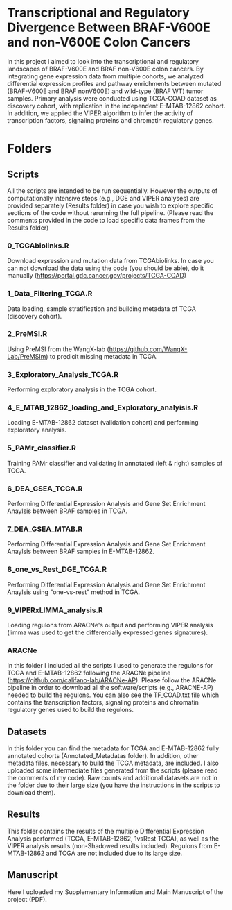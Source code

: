 # Transcriptional and Regulatory Divergence Between BRAF-V600E and non-V600E Colon Cancers
In this project I aimed to look into the transcriptional and regulatory landscapes of BRAF-V600E and BRAF non-V600E colon cancers. By integrating gene expression data from multiple cohorts, we analyzed differential expression profiles and pathway enrichments between mutated (BRAF-V600E and BRAF nonV600E) and wild-type (BRAF WT) tumor samples. Primary analysis were conducted using TCGA-COAD dataset as discovery cohort, with replication in the independent E-MTAB-12862 cohort. In addition, we applied the VIPER algorithm to infer the activity of transcription factors, signaling proteins and chromatin regulatory genes.

# Folders

## Scripts
All the scripts are intended to be run sequentially. However the outputs of computationally intensive steps (e.g., DGE and VIPER analyses) are provided separately (Results folder) in case you wish to explore specific sections of the code without rerunning the full pipeline. (Please read the comments provided in the code to load specific data frames from the Results folder)


### 0_TCGAbiolinks.R

Download expression and mutation data from TCGAbiolinks. In case you can not download the data using the code (you should be able), do it manually (https://portal.gdc.cancer.gov/projects/TCGA-COAD)

### 1_Data_Filtering_TCGA.R

Data loading, sample stratification and building metadata of TCGA (discovery cohort).

### 2_PreMSI.R

Using PreMSI from the WangX-lab (https://github.com/WangX-Lab/PreMSIm) to predicit missing metadata in TCGA.

### 3_Exploratory_Analysis_TCGA.R

Performing exploratory analysis in the TCGA cohort.

### 4_E_MTAB_12862_loading_and_Exploratory_analyisis.R

Loading E-MTAB-12862 dataset (validation cohort) and performing exploratory analysis.

### 5_PAMr_classifier.R

Training PAMr classifier and validating in annotated (left & right) samples of TCGA.

### 6_DEA_GSEA_TCGA.R

Performing Differential Expression Analysis and Gene Set Enrichment Anaylsis between BRAF samples in TCGA.

### 7_DEA_GSEA_MTAB.R

Performing Differential Expression Analysis and Gene Set Enrichment Anaylsis between BRAF samples in E-MTAB-12862.

### 8_one_vs_Rest_DGE_TCGA.R

Performing Differential Expression Analysis and Gene Set Enrichment Anaylsis using "one-vs-rest" method in TCGA.

### 9_VIPERxLIMMA_analysis.R

Loading regulons from ARACNe's output and performing VIPER analysis (limma was used to get the differentially expressed genes signatures).

### ARACNe

In this folder I included all the scripts I used to generate the regulons for TCGA and E-MTAB-12862 following the ARACNe pipeline (https://github.com/califano-lab/ARACNe-AP). Please follow the ARACNe pipeline in order to download all the software/scripts (e.g., ARACNE-AP) needed to build the regulons. You can also see the TF_COAD.txt file which contains the transcription factors, signaling proteins and chromatin regulatory genes used to build the regulons.

## Datasets

In this folder you can find the metadata for TCGA and E-MTAB-12862 fully annotated cohorts (Annotated_Metadatas folder). In addition, other metadata files, necessary to build the TCGA metadata, are included. I also uploaded some intermediate files generated from the scripts (please read the comments of my code). Raw counts and additional datasets are not in the folder due to their large size (you have the instructions in the scripts to download them).

## Results

This folder contains the results of the multiple Differential Expression Analysis performed (TCGA, E-MTAB-12862, 1vsRest TCGA), as well as the VIPER analysis results (non-Shadowed results included). Regulons from E-MTAB-12862 and TCGA are not included due to its large size.

## Manuscript

Here I uploaded my Supplementary Information and Main Manuscript of the project (PDF).




